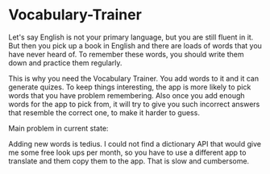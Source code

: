 # Vocabulary-Trainer

Let's say English is not your primary language, but you are still fluent in it. But then you pick up a book in English and there are loads of words that you have never heard of. 
To remember these words, you should write them down and practice them regularly.

This is why you need the Vocabulary Trainer. You add words to it and it can generate quizes. To keep things interesting, the app is more likely to pick words that you
have problem remembering. Also once you add enough words for the app to pick from, it will try to give you such incorrect answers that resemble the correct one, to make it harder to guess.


Main problem in current state:

Adding new words is tedius. I could not find a dictionary API that would give me some free look ups per month, so you have to use a different app to translate
and them copy them to the app. That is slow and cumbersome.

